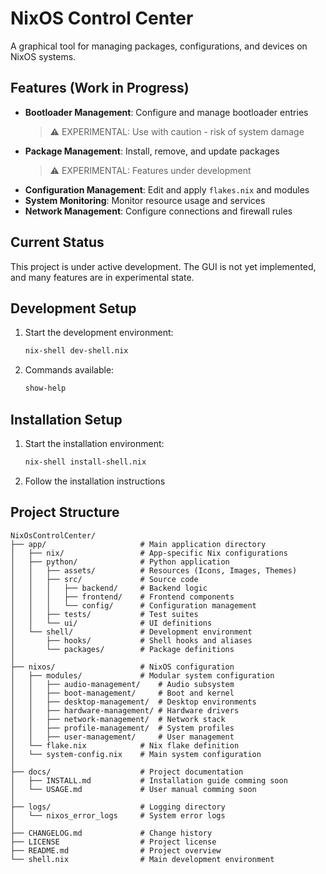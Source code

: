 # NixOS Control Center

A graphical tool for managing packages, configurations, and devices on NixOS systems.

## Features (Work in Progress)
- **Bootloader Management**: Configure and manage bootloader entries
  > ⚠️ EXPERIMENTAL: Use with caution - risk of system damage
- **Package Management**: Install, remove, and update packages
  > ⚠️ EXPERIMENTAL: Features under development
- **Configuration Management**: Edit and apply `flakes.nix` and modules
- **System Monitoring**: Monitor resource usage and services
- **Network Management**: Configure connections and firewall rules

## Current Status
This project is under active development. The GUI is not yet implemented, and many features are in experimental state.

## Development Setup
1. Start the development environment:
   ```bash
   nix-shell dev-shell.nix
   ```
2. Commands available:
   ```bash
   show-help
   ```  
   
## Installation Setup
1. Start the installation environment:
   ```bash
   nix-shell install-shell.nix
   ```
2. Follow the installation instructions

## Project Structure

```tree
NixOsControlCenter/
├── app/                     # Main application directory
│   ├── nix/                 # App-specific Nix configurations
│   ├── python/              # Python application
│   │   ├── assets/          # Resources (Icons, Images, Themes)
│   │   ├── src/             # Source code
│   │   │   ├── backend/     # Backend logic
│   │   │   ├── frontend/    # Frontend components
│   │   │   └── config/      # Configuration management
│   │   ├── tests/           # Test suites
│   │   └── ui/              # UI definitions
│   └── shell/               # Development environment
│       ├── hooks/           # Shell hooks and aliases
│       └── packages/        # Package definitions
│
├── nixos/                   # NixOS configuration
│   ├── modules/             # Modular system configuration
│   │   ├── audio-management/    # Audio subsystem
│   │   ├── boot-management/     # Boot and kernel
│   │   ├── desktop-management/  # Desktop environments
│   │   ├── hardware-management/ # Hardware drivers
│   │   ├── network-management/  # Network stack
│   │   ├── profile-management/  # System profiles
│   │   ├── user-management/     # User management
│   └── flake.nix            # Nix flake definition
│   └── system-config.nix    # Main system configuration
│
├── docs/                    # Project documentation
│   ├── INSTALL.md           # Installation guide comming soon
│   └── USAGE.md             # User manual comming soon
│  
├── logs/                    # Logging directory
│   └── nixos_error_logs     # System error logs
│
├── CHANGELOG.md             # Change history
├── LICENSE                  # Project license
├── README.md                # Project overview
└── shell.nix                # Main development environment
```